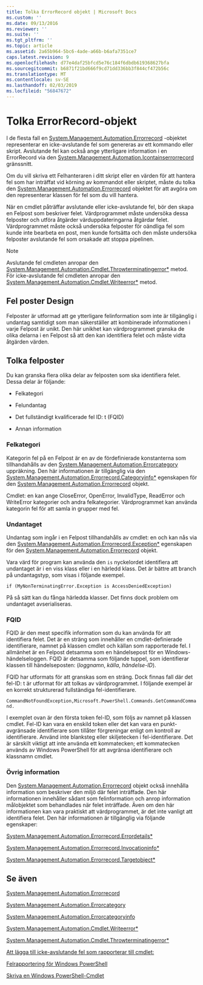 ```yaml
---
title: Tolka ErrorRecord objekt | Microsoft Docs
ms.custom: ''
ms.date: 09/13/2016
ms.reviewer: ''
ms.suite: ''
ms.tgt_pltfrm: ''
ms.topic: article
ms.assetid: 2a65b964-5bc6-4ade-a66b-b6afa7351ce7
caps.latest.revision: 9
ms.openlocfilehash: d77e4daf25bfcd5e76c184f6dbdb619368627bfa
ms.sourcegitcommit: b6871f21bd666f9cd71dd336bb3f844cf472b56c
ms.translationtype: MT
ms.contentlocale: sv-SE
ms.lasthandoff: 02/03/2019
ms.locfileid: "56847672"
---
```

# <a name="interpreting-errorrecord-objects"></a>Tolka ErrorRecord-objekt

I de flesta fall en [System.Management.Automation.Errorrecord](/dotnet/api/System.Management.Automation.ErrorRecord) -objektet representerar en icke-avslutande fel som genereras av ett kommando eller skript. Avslutande fel kan också ange ytterligare information i en ErrorRecord via den [System.Management.Automation.Icontainserrorrecord](/dotnet/api/System.Management.Automation.IContainsErrorRecord) gränssnitt.

Om du vill skriva ett Felhanteraren i ditt skript eller en värden för att hantera fel som har inträffat vid körning av kommandot eller skriptet, måste du tolka den [System.Management.Automation.Errorrecord](/dotnet/api/System.Management.Automation.ErrorRecord) objektet för att avgöra om den representerar klassen för fel som du vill hantera.

När en cmdlet påträffar avslutande eller icke-avslutande fel, bör den skapa en Felpost som beskriver felet. Värdprogrammet måste undersöka dessa felposter och utföra åtgärder värduppdateringarna åtgärdar felet. Värdprogrammet måste också undersöka felposter för oändliga fel som kunde inte bearbeta en post, men kunde fortsätta och den måste undersöka felposter avslutande fel som orsakade att stoppa pipelinen.

> [!NOTE]
> Avslutande fel cmdleten anropar den [System.Management.Automation.Cmdlet.Throwterminatingerror*](/dotnet/api/System.Management.Automation.Cmdlet.ThrowTerminatingError) metod. För icke-avslutande fel cmdleten anropar den [System.Management.Automation.Cmdlet.Writeerror*](/dotnet/api/System.Management.Automation.Cmdlet.WriteError) metod.

## <a name="error-record-design"></a>Fel poster Design

Felposter är utformad att ge ytterligare felinformation som inte är tillgänglig i undantag samtidigt som man säkerställer att kombinerade informationen i varje Felpost är unikt. Den här unikhet kan värdprogrammet granska de olika delarna i en Felpost så att den kan identifiera felet och måste vidta åtgärden värden.

## <a name="interpreting-error-records"></a>Tolka felposter

Du kan granska flera olika delar av felposten som ska identifiera felet. Dessa delar är följande:

- Felkategori

- Felundantag

- Det fullständigt kvalificerade fel ID: t (FQID)

- Annan information

### <a name="the-error-category"></a>Felkategori

Kategorin fel på en Felpost är en av de fördefinierade konstanterna som tillhandahålls av den [System.Management.Automation.Errorcategory](/dotnet/api/System.Management.Automation.ErrorCategory) uppräkning. Den här informationen är tillgänglig via den [System.Management.Automation.Errorrecord.Categoryinfo*](/dotnet/api/System.Management.Automation.ErrorRecord.CategoryInfo) egenskapen för den [System.Management.Automation.Errorrecord](/dotnet/api/System.Management.Automation.ErrorRecord) objekt.

Cmdlet: en kan ange CloseError, OpenError, InvalidType, ReadError och WriteError kategorier och andra felkategorier. Värdprogrammet kan använda kategorin fel för att samla in grupper med fel.

### <a name="the-exception"></a>Undantaget

Undantag som ingår i en Felpost tillhandahålls av cmdlet: en och kan nås via den [System.Management.Automation.Errorrecord.Exception*](/dotnet/api/System.Management.Automation.ErrorRecord.Exception) egenskapen för den [ System.Management.Automation.Errorrecord](/dotnet/api/System.Management.Automation.ErrorRecord) objekt.

Vara värd för program kan använda den `is` nyckelordet identifiera att undantaget är i en viss klass eller i en härledd klass. Det är bättre att branch på undantagstyp, som visas i följande exempel.

`if (MyNonTerminatingError.Exception is AccessDeniedException)`

På så sätt kan du fånga härledda klasser. Det finns dock problem om undantaget avserialiseras.

### <a name="the-fqid"></a>FQID

FQID är den mest specifik information som du kan använda för att identifiera felet. Det är en sträng som innehåller en cmdlet-definierade identifierare, namnet på klassen cmdlet och källan som rapporterade fel. I allmänhet är en Felpost detsamma som en händelsepost för en Windows-händelseloggen. FQID är detsamma som följande tuppel, som identifierar klassen till händelseposten: (*loggnamn*, *källa*, *händelse-ID*).

FQID har utformats för att granskas som en sträng. Dock finnas fall där det fel-ID: t är utformat för att tolkas av värdprogrammet. I följande exempel är en korrekt strukturerad fullständiga fel-identifierare.

`CommandNotFoundException,Microsoft.PowerShell.Commands.GetCommandCommand.`

I exemplet ovan är den första token fel-ID, som följs av namnet på klassen cmdlet. Fel-ID kan vara en enskild token eller det kan vara en punkt-avgränsade identifierare som tillåter förgreningar enligt om kontroll av identifierare. Använd inte blanksteg eller skiljetecken i fel-identifierare. Det är särskilt viktigt att inte använda ett kommatecken; ett kommatecken används av Windows PowerShell för att avgränsa identifierare och klassnamn cmdlet.

### <a name="other-information"></a>Övrig information

Den [System.Management.Automation.Errorrecord](/dotnet/api/System.Management.Automation.ErrorRecord) objekt också innehålla information som beskriver den miljö där felet inträffade. Den här informationen innehåller sådant som felinformation och anrop information målobjektet som behandlades när felet inträffade. Även om den här informationen kan vara praktiskt att värdprogrammet, är det inte vanligt att identifiera felet. Den här informationen är tillgänglig via följande egenskaper:

[System.Management.Automation.Errorrecord.Errordetails*](/dotnet/api/System.Management.Automation.ErrorRecord.ErrorDetails)

[System.Management.Automation.Errorrecord.Invocationinfo*](/dotnet/api/System.Management.Automation.ErrorRecord.InvocationInfo)

[System.Management.Automation.Errorrecord.Targetobject*](/dotnet/api/System.Management.Automation.ErrorRecord.TargetObject)

## <a name="see-also"></a>Se även

[System.Management.Automation.Errorrecord](/dotnet/api/System.Management.Automation.ErrorRecord)

[System.Management.Automation.Errorcategory](/dotnet/api/System.Management.Automation.ErrorCategory)

[System.Management.Automation.Errorcategoryinfo](/dotnet/api/System.Management.Automation.ErrorCategoryInfo)

[System.Management.Automation.Cmdlet.Writeerror*](/dotnet/api/System.Management.Automation.Cmdlet.WriteError)

[System.Management.Automation.Cmdlet.Throwterminatingerror*](/dotnet/api/System.Management.Automation.Cmdlet.ThrowTerminatingError)

[Att lägga till icke-avslutande fel som rapporterar till cmdlet:](./adding-non-terminating-error-reporting-to-your-cmdlet.md)

[Felrapportering för Windows PowerShell](./error-reporting-concepts.md)

[Skriva en Windows PowerShell-Cmdlet](./writing-a-windows-powershell-cmdlet.md)
